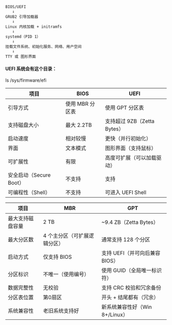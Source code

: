 

```
BIOS/UEFI
   ↓
GRUB2 引导加载器
   ↓
Linux 内核加载 + initramfs
   ↓
systemd（PID 1）
   ↓
挂载文件系统、初始化服务、网络、用户空间
   ↓
TTY 或 图形界面
```
####  UEFI 系统会有这个目录：
ls /sys/firmware/efi

| 项目                | BIOS       | UEFI                  |
| ----------------- | ---------- | --------------------- |
| 引导方式              | 使用 MBR 分区表 | 使用 GPT 分区表            |
| 支持磁盘大小            | 最大 2.2TB   | 支持超过 9ZB（Zetta Bytes） |
| 启动速度              | 相对较慢       | 更快（并行初始化）             |
| 界面                | 文本模式       | 图形界面（支持鼠标）            |
| 可扩展性              | 有限         | 高度可扩展（可以加载驱动）         |
| 安全启动（Secure Boot） | 不支持        | 支持                    |
| 可编程性（Shell）       | 不支持        | 可进入 UEFI Shell        |


| 项目       | MBR             | GPT                   |
| -------- | --------------- | --------------------- |
| 最大支持磁盘容量 | 2 TB            | \~9.4 ZB（Zetta Bytes） |
| 最大分区数    | 4 个主分区（可扩展逻辑分区） | 通常支持 128 个分区          |
| 启动方式     | 仅支持 BIOS        | 支持 UEFI（并可向后兼容 BIOS）  |
| 分区标识     | 不唯一（使用编号）       | 使用 GUID（全局唯一标识符）      |
| 数据完整性    | 无校验             | 支持 CRC 校验和冗余备份        |
| 分区表位置    | 第0扇区            | 开头 + 结尾都有（冗余）         |
| 系统兼容性    | 老旧系统支持好         | 新系统兼容性好（Win 8+/Linux） |

